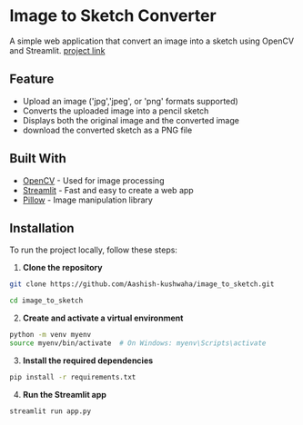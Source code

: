 # Image to Sketch Converter

A simple web application that convert an image into a sketch using OpenCV and Streamlit.
[project link](https://imagetosketch-aashish.streamlit.app/)
## Feature
- Upload an image ('jpg','jpeg', or 'png' formats supported)
- Converts the uploaded image into a pencil sketch
- Displays both the original image and the converted image
- download the converted sketch as a PNG file

## Built With

- [OpenCV](https://opencv.org/) - Used for image processing
- [Streamlit](https://streamlit.io/) - Fast and easy to create a web app
- [Pillow](https://python-pillow.org/) - Image manipulation library

## Installation

To run the project locally, follow these steps:
1. **Clone the repository**
```bash
git clone https://github.com/Aashish-kushwaha/image_to_sketch.git

cd image_to_sketch
```

2. **Create and activate a virtual environment**
```bash
python -m venv myenv
source myenv/bin/activate  # On Windows: myenv\Scripts\activate
```

3. **Install the required dependencies**
```bash
pip install -r requirements.txt
```
4. **Run the Streamlit app**
```bash
streamlit run app.py
```
